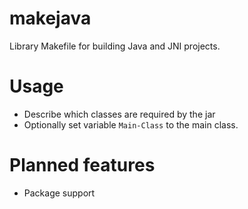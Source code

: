 # makejava
Library Makefile for building Java and JNI projects.

# Usage
- Describe which classes are required by the jar
- Optionally set variable `Main-Class` to the main class.

# Planned features
- Package support
